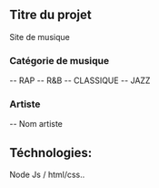 
## Titre du projet
Site de musique

### Catégorie de musique
 -- RAP
 -- R&B
 -- CLASSIQUE
 -- JAZZ
 ### Artiste
 -- Nom artiste


 ## Téchnologies:

 Node Js / html/css..
